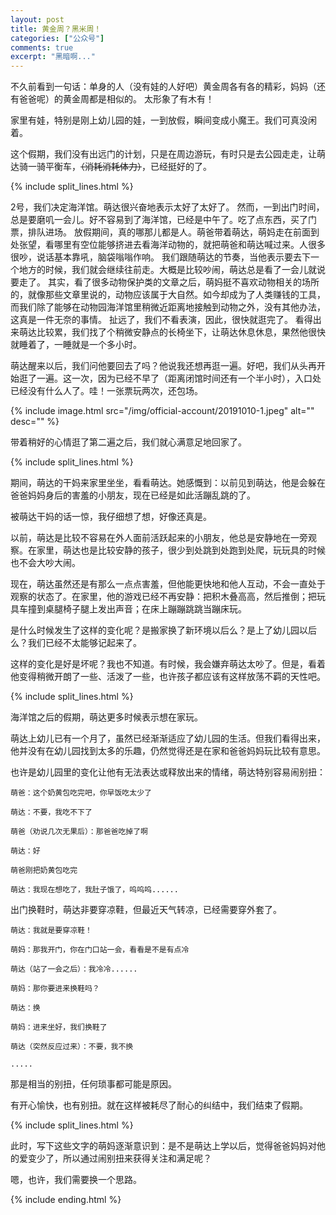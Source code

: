 ```yaml
---
layout: post
title: 黄金周？黑米周！
categories: ["公众号"]
comments: true
excerpt: "黑暗啊..."
---
```


不久前看到一句话：单身的人（没有娃的人好吧）黄金周各有各的精彩，妈妈（还有爸爸呢）的黄金周都是相似的。
太形象了有木有！

家里有娃，特别是刚上幼儿园的娃，一到放假，瞬间变成小魔王。我们可真没闲着。

这个假期，我们没有出远门的计划，只是在周边游玩，有时只是去公园走走，让萌达骑一骑平衡车，~~（消耗消耗体力）~~，已经挺好的了。

<!--more-->

{% include split_lines.html %}

2号，我们决定海洋馆。萌达很兴奋地表示太好了太好了。
然而，一到出门时间，总是要磨叽一会儿。好不容易到了海洋馆，已经是中午了。吃了点东西，买了门票，排队进场。
放假期间，真的哪那儿都是人。萌爸带着萌达，萌妈走在前面到处张望，看哪里有空位能够挤进去看海洋动物的，就把萌爸和萌达喊过来。人很多很吵，说话基本靠吼，脑袋嗡嗡作响。
我们跟随萌达的节奏，当他表示要去下一个地方的时候，我们就会继续往前走。大概是比较吵闹，萌达总是看了一会儿就说要走了。
其实，看了很多动物保护类的文章之后，萌妈挺不喜欢动物相关的场所的，就像那些文章里说的，动物应该属于大自然。如今却成为了人类赚钱的工具，而我们除了能够在动物园海洋馆里稍微近距离地接触到动物之外，没有其他办法，这真是一件无奈的事情。
扯远了，我们不看表演，因此，很快就逛完了。
看得出来萌达比较累，我们找了个稍微安静点的长椅坐下，让萌达休息休息，果然他很快就睡着了，一睡就是一个多小时。

萌达醒来以后，我们问他要回去了吗？他说我还想再逛一遍。好吧，我们从头再开始逛了一遍。这一次，因为已经不早了（距离闭馆时间还有一个半小时），入口处已经没有什么人了。哇！一张票玩两次，还包场。

{% include image.html src="/img/official-account/20191010-1.jpeg" alt="" desc="" %}

带着稍好的心情逛了第二遍之后，我们就心满意足地回家了。

{% include split_lines.html %}

期间，萌达的干妈来家里坐坐，看看萌达。她感慨到：以前见到萌达，他是会躲在爸爸妈妈身后的害羞的小朋友，现在已经是如此活蹦乱跳的了。

被萌达干妈的话一惊，我仔细想了想，好像还真是。

以前，萌达是比较不容易在外人面前活跃起来的小朋友，他总是安静地在一旁观察。在家里，萌达也是比较安静的孩子，很少到处跳到处跑到处爬，玩玩具的时候也不会大吵大闹。

现在，萌达虽然还是有那么一点点害羞，但他能更快地和他人互动，不会一直处于观察的状态了。在家里，他的游戏已经不再安静：把积木叠高高，然后推倒；把玩具车撞到桌腿椅子腿上发出声音；在床上蹦蹦跳跳当蹦床玩。

是什么时候发生了这样的变化呢？是搬家换了新环境以后么？是上了幼儿园以后么？我们已经不太能够记起来了。

这样的变化是好是坏呢？我也不知道。有时候，我会嫌弃萌达太吵了。但是，看着他变得稍微开朗了一些、活泼了一些，也许孩子都应该有这样放荡不羁的天性吧。

{% include split_lines.html %}

海洋馆之后的假期，萌达更多时候表示想在家玩。

萌达上幼儿已有一个月了，虽然已经渐渐适应了幼儿园的生活。但我们看得出来，他并没有在幼儿园找到太多的乐趣，仍然觉得还是在家和爸爸妈妈玩比较有意思。

也许是幼儿园里的变化让他有无法表达或释放出来的情绪，萌达特别容易闹别扭：

```
萌爸：这个奶黄包吃完吧，你早饭吃太少了

萌达：不要，我吃不下了

萌爸（劝说几次无果后）：那爸爸吃掉了啊

萌达：好

萌爸刚把奶黄包吃完

萌达：我现在想吃了，我肚子饿了，呜呜呜......
```

出门换鞋时，萌达非要穿凉鞋，但最近天气转凉，已经需要穿外套了。

```
萌达：我就是要穿凉鞋！

萌妈：那我开门，你在门口站一会，看看是不是有点冷

萌达（站了一会之后）：我冷冷......

萌妈：那你要进来换鞋吗？

萌达：换

萌妈：进来坐好，我们换鞋了

萌达（突然反应过来）：不要，我不换

.....
```

那是相当的别扭，任何琐事都可能是原因。

有开心愉快，也有别扭。就在这样被耗尽了耐心的纠结中，我们结束了假期。

{% include split_lines.html %}

此时，写下这些文字的萌妈逐渐意识到：是不是萌达上学以后，觉得爸爸妈妈对他的爱变少了，所以通过闹别扭来获得关注和满足呢？

嗯，也许，我们需要换一个思路。

{% include ending.html %}
